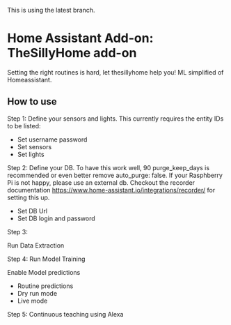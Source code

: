 This is using the latest branch.

# Home Assistant Add-on: TheSillyHome add-on

Setting the right routines is hard, let thesillyhome help you!
ML simplified of Homeassistant.

## How to use

Step 1:
Define your sensors and lights. This currently requires the entity IDs to be listed:

- Set username password
- Set sensors
- Set lights

Step 2:
Define your DB. To have this work well, 90 purge_keep_days is recommended or even better remove auto_purge: false.
If your Rasphberry Pi is not happy, please use an external db.
Checkout the recorder documentation https://www.home-assistant.io/integrations/recorder/ for setting this up.

- Set DB Url
- Set DB login and password

Step 3:

Run Data Extraction

Step 4:
Run Model Training

Enable Model predictions

- Routine predictions
- Dry run mode
- Live mode

Step 5:
Continuous teaching using Alexa
